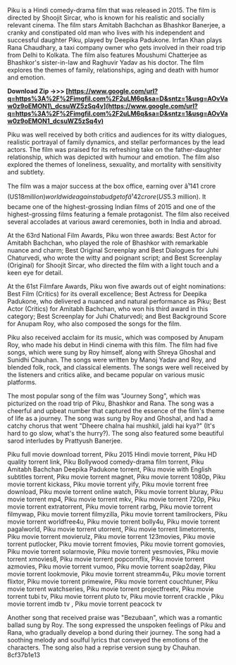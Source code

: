 Piku is a Hindi comedy-drama film that was released in 2015. The film is directed by Shoojit Sircar, who is known for his realistic and socially relevant cinema. The film stars Amitabh Bachchan as Bhashkor Banerjee, a cranky and constipated old man who lives with his independent and successful daughter Piku, played by Deepika Padukone. Irrfan Khan plays Rana Chaudhary, a taxi company owner who gets involved in their road trip from Delhi to Kolkata. The film also features Moushumi Chatterjee as Bhashkor's sister-in-law and Raghuvir Yadav as his doctor. The film explores the themes of family, relationships, aging and death with humor and emotion.
 
**Download Zip ->>> [https://www.google.com/url?q=https%3A%2F%2Fimgfil.com%2F2uLM6q&sa=D&sntz=1&usg=AOvVaw0z9oEMON1\_dcsuWZ5zSq4v](https://www.google.com/url?q=https%3A%2F%2Fimgfil.com%2F2uLM6q&sa=D&sntz=1&usg=AOvVaw0z9oEMON1_dcsuWZ5zSq4v)**


  
Piku was well received by both critics and audiences for its witty dialogues, realistic portrayal of family dynamics, and stellar performances by the lead actors. The film was praised for its refreshing take on the father-daughter relationship, which was depicted with humour and emotion. The film also explored the themes of loneliness, sexuality, and mortality with sensitivity and subtlety.
  
The film was a major success at the box office, earning over â¹141 crore (US$18 million) worldwide against a budget of â¹42 crore (US$5.3 million). It became one of the highest-grossing Indian films of 2015 and one of the highest-grossing films featuring a female protagonist. The film also received several accolades at various award ceremonies, both in India and abroad.
  
At the 63rd National Film Awards, Piku won three awards: Best Actor for Amitabh Bachchan, who played the role of Bhashkor with remarkable nuance and charm; Best Original Screenplay and Best Dialogues for Juhi Chaturvedi, who wrote the witty and poignant script; and Best Screenplay (Original) for Shoojit Sircar, who directed the film with a light touch and a keen eye for detail.
  
At the 61st Filmfare Awards, Piku won five awards out of eight nominations: Best Film (Critics) for its overall excellence; Best Actress for Deepika Padukone, who delivered a nuanced and natural performance as Piku; Best Actor (Critics) for Amitabh Bachchan, who won his third award in this category; Best Screenplay for Juhi Chaturvedi; and Best Background Score for Anupam Roy, who also composed the songs for the film.
  
Piku also received acclaim for its music, which was composed by Anupam Roy, who made his debut in Hindi cinema with this film. The film had five songs, which were sung by Roy himself, along with Shreya Ghoshal and Sunidhi Chauhan. The songs were written by Manoj Yadav and Roy, and blended folk, rock, and classical elements. The songs were well received by the listeners and critics alike, and became popular on various music platforms.
  
The most popular song of the film was "Journey Song", which was picturized on the road trip of Piku, Bhashkor and Rana. The song was a cheerful and upbeat number that captured the essence of the film's theme of life as a journey. The song was sung by Roy and Ghoshal, and had a catchy chorus that went "Dheere chalna hai mushkil, jaldi hai kya?" (It's hard to go slow, what's the hurry?). The song also featured some beautiful sarod interludes by Prattyush Banerjee.
 
Piku full movie download torrent,  Piku 2015 Hindi movie torrent,  Piku HD quality torrent link,  Piku Bollywood comedy-drama film torrent,  Piku Amitabh Bachchan Deepika Padukone torrent,  Piku movie with English subtitles torrent,  Piku movie torrent magnet,  Piku movie torrent 1080p,  Piku movie torrent kickass,  Piku movie torrent yify,  Piku movie torrent free download,  Piku movie torrent online watch,  Piku movie torrent bluray,  Piku movie torrent mp4,  Piku movie torrent mkv,  Piku movie torrent 720p,  Piku movie torrent extratorrent,  Piku movie torrent rarbg,  Piku movie torrent filmywap,  Piku movie torrent filmyzilla,  Piku movie torrent tamilrockers,  Piku movie torrent worldfree4u,  Piku movie torrent bolly4u,  Piku movie torrent pagalworld,  Piku movie torrent utorrent,  Piku movie torrent limetorrents,  Piku movie torrent movierulz,  Piku movie torrent 123movies,  Piku movie torrent putlocker,  Piku movie torrent fmovies,  Piku movie torrent gomovies,  Piku movie torrent solarmovie,  Piku movie torrent yesmovies,  Piku movie torrent xmovies8,  Piku movie torrent popcornflix,  Piku movie torrent azmovies,  Piku movie torrent vumoo,  Piku movie torrent soap2day,  Piku movie torrent lookmovie,  Piku movie torrent streamm4u,  Piku movie torrent flixtor,  Piku movie torrent primewire,  Piku movie torrent couchtuner,  Piku movie torrent watchseries,  Piku movie torrent projectfreetv,  Piku movie torrent tubi tv,  Piku movie torrent pluto tv,  Piku movie torrent crackle ,  Piku movie torrent imdb tv ,  Piku movie torrent peacock tv
  
Another song that received praise was "Bezubaan", which was a romantic ballad sung by Roy. The song expressed the unspoken feelings of Piku and Rana, who gradually develop a bond during their journey. The song had a soothing melody and soulful lyrics that conveyed the emotions of the characters. The song also had a reprise version sung by Chauhan.
 8cf37b1e13
 

